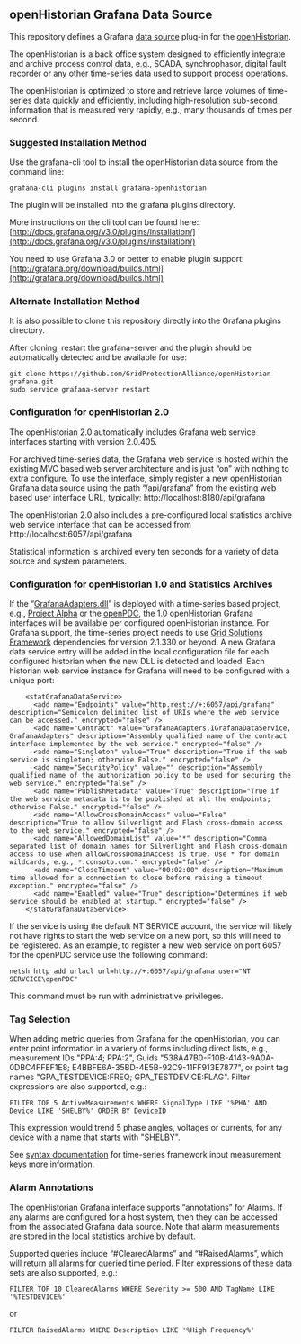 ## openHistorian Grafana Data Source

This repository defines a Grafana [data source](http://docs.grafana.org/datasources/overview/) plug-in for the [openHistorian](https://github.com/GridProtectionAlliance/openHistorian).

The openHistorian is a back office system designed to efficiently integrate and archive process control data, e.g., SCADA, synchrophasor, digital fault recorder or any other time-series data used to support process operations.

The openHistorian is optimized to store and retrieve large volumes of time-series data quickly and efficiently, including high-resolution sub-second information that is measured very rapidly, e.g., many thousands of times per second.

### Suggested Installation Method

Use the grafana-cli tool to install the openHistorian data source from the command line:

```
grafana-cli plugins install grafana-openhistorian
```

The plugin will be installed into the grafana plugins directory.

More instructions on the cli tool can be found here: [http://docs.grafana.org/v3.0/plugins/installation/](http://docs.grafana.org/v3.0/plugins/installation/)

You need to use Grafana 3.0 or better to enable plugin support: [http://grafana.org/download/builds.html](http://grafana.org/download/builds.html)

### Alternate Installation Method

It is also possible to clone this repository directly into the Grafana plugins directory.

After cloning, restart the grafana-server and the plugin should be automatically detected and be available for use:
```
git clone https://github.com/GridProtectionAlliance/openHistorian-grafana.git
sudo service grafana-server restart
```

### Configuration for openHistorian 2.0

The openHistorian 2.0 automatically includes Grafana web service interfaces starting with version 2.0.405.

For archived time-series data, the Grafana web service is hosted within the existing MVC based web server architecture and is just “on” with nothing to extra configure. To use the interface, simply register a new openHistorian Grafana data source using the path “/api/grafana” from the existing web based user interface URL, typically: http://localhost:8180/api/grafana

The openHistorian 2.0 also includes a pre-configured local statistics archive web service interface that can be accessed from http://localhost:6057/api/grafana

Statistical information is archived every ten seconds for a variety of data source and system parameters.

### Configuration for openHistorian 1.0 and Statistics Archives

If the “[GrafanaAdapters.dll](https://www.gridprotectionalliance.org/NightlyBuilds/GridSolutionsFramework/Beta/Libraries/)” is deployed with a time-series based project, e.g., [Project Alpha](https://github.com/GridProtectionAlliance/projectalpha) or the [openPDC](https://github.com/GridProtectionAlliance/openPDC), the 1.0 openHistorian Grafana interfaces will be available per configured openHistorian instance. For Grafana support, the time-series project needs to use [Grid Solutions Framework](https://github.com/GridProtectionAlliance/gsf) dependencies for version 2.1.330 or beyond. A new Grafana data service entry will be added in the local configuration file for each configured historian when the new DLL is detected and loaded. Each historian web service instance for Grafana will need to be configured with a unique port:
```
    <statGrafanaDataService>
      <add name="Endpoints" value="http.rest://+:6057/api/grafana" description="Semicolon delimited list of URIs where the web service can be accessed." encrypted="false" />
      <add name="Contract" value="GrafanaAdapters.IGrafanaDataService, GrafanaAdapters" description="Assembly qualified name of the contract interface implemented by the web service." encrypted="false" />
      <add name="Singleton" value="True" description="True if the web service is singleton; otherwise False." encrypted="false" />
      <add name="SecurityPolicy" value="" description="Assembly qualified name of the authorization policy to be used for securing the web service." encrypted="false" />
      <add name="PublishMetadata" value="True" description="True if the web service metadata is to be published at all the endpoints; otherwise False." encrypted="false" />
      <add name="AllowCrossDomainAccess" value="False" description="True to allow Silverlight and Flash cross-domain access to the web service." encrypted="false" />
      <add name="AllowedDomainList" value="*" description="Comma separated list of domain names for Silverlight and Flash cross-domain access to use when allowCrossDomainAccess is true. Use * for domain wildcards, e.g., *.consoto.com." encrypted="false" />
      <add name="CloseTimeout" value="00:02:00" description="Maximum time allowed for a connection to close before raising a timeout exception." encrypted="false" />
      <add name="Enabled" value="True" description="Determines if web service should be enabled at startup." encrypted="false" />
    </statGrafanaDataService>
```
If the service is using the default NT SERVICE account, the service will likely not have rights to start the web service on a new port, so this will need to be registered. As an example, to register a new web service on port 6057 for the openPDC service use the following command:
```
netsh http add urlacl url=http://+:6057/api/grafana user="NT SERVCICE\openPDC"
```
This command must be run with administrative privileges.

### Tag Selection

When adding metric queries from Grafana for the openHistorian, you can enter point information in a variery of forms including direct lists, e.g., measurement IDs "PPA:4; PPA:2", Guids "538A47B0-F10B-4143-9A0A-0DBC4FFEF1E8; E4BBFE6A-35BD-4E5B-92C9-11FF913E7877", or point tag names "GPA_TESTDEVICE:FREQ; GPA_TESTDEVICE:FLAG". Filter expressions are also supported, e.g.:
```
FILTER TOP 5 ActiveMeasurements WHERE SignalType LIKE '%PHA' AND Device LIKE 'SHELBY%' ORDER BY DeviceID
```
This expression would trend 5 phase angles, voltages or currents, for any device with a name that starts with "SHELBY".

See [syntax documentation](https://github.com/GridProtectionAlliance/openPDC/blob/master/Source/Documentation/wiki/Connection_Strings.md#input_and_output_syntax) for time-series framework input measurement keys more information.

### Alarm Annotations

The openHistorian Grafana interface supports “annotations” for Alarms. If any alarms are configured for a host system, then they can be accessed from the associated Grafana data source. Note that alarm measurements are stored in the local statistics archive by default.

Supported queries include “#ClearedAlarms” and “#RaisedAlarms”, which will return all alarms for queried time period. Filter expressions of these data sets are also supported, e.g.:
```
FILTER TOP 10 ClearedAlarms WHERE Severity >= 500 AND TagName LIKE '%TESTDEVICE%'
```
or
```
FILTER RaisedAlarms WHERE Description LIKE '%High Frequency%'
```
